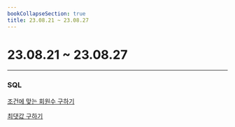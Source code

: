 ```yaml
---
bookCollapseSection: true
title: 23.08.21 ~ 23.08.27
---
```

# 23.08.21 ~ 23.08.27
---
### SQL

[조건에 맞는 회원수 구하기](조건에%20맞는%20회원수%20구하기.md)

[최댓값 구하기](최댓값%20구하기.md)